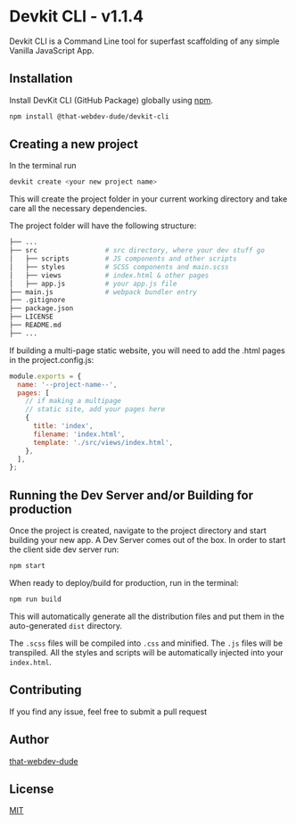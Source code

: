 # Devkit CLI - v1.1.4

Devkit CLI is a Command Line tool for superfast scaffolding of any simple Vanilla JavaScript App.

## Installation

Install DevKit CLI (GitHub Package) globally using [npm](https://github.com/that-webdev-dude/devkit-cli/packages/1149378).

```bash
npm install @that-webdev-dude/devkit-cli
```

## Creating a new project

In the terminal run

```bash
devkit create <your new project name>
```

This will create the project folder in your current working directory and take care all the necessary dependencies.

The project folder will have the following structure:

```bash
├── ...
├── src                 # src directory, where your dev stuff go
│   ├── scripts         # JS components and other scripts
│   ├── styles          # SCSS components and main.scss
│   ├── views           # index.html & other pages
│   ├── app.js          # your app.js file
├── main.js             # webpack bundler entry
├── .gitignore
├── package.json
├── LICENSE
├── README.md
├── ...
```

If building a multi-page static website, you will need to add the .html pages in the project.config.js:

```js
module.exports = {
  name: '--project-name--',
  pages: [
    // if making a multipage
    // static site, add your pages here
    {
      title: 'index',
      filename: 'index.html',
      template: './src/views/index.html',
    },
  ],
};
```

## Running the Dev Server and/or Building for production

Once the project is created, navigate to the project directory and start building your new app. A Dev Server comes out of the box. In order to start the client side dev server run:

```bash
npm start
```

When ready to deploy/build for production, run in the terminal:

```bash
npm run build
```

This will automatically generate all the distribution files and put them in the auto-generated `dist` directory.

The `.scss` files will be compiled into `.css` and minified. The `.js` files will be transpiled.
All the styles and scripts will be automatically injected into your `index.html`.

## Contributing

If you find any issue, feel free to submit a pull request

## Author

[that-webdev-dude](https://github.com/that-webdev-dude)

## License

[MIT](https://github.com/that-webdev-dude/devkit-cli/blob/main/LICENSE)
